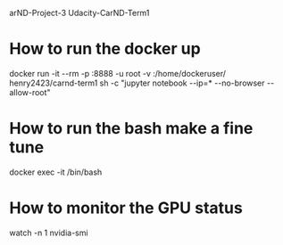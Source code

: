 arND-Project-3
Udacity-CarND-Term1

# How to run the docker up
docker run -it --rm -p <outside port>:8888 -u root -v <mount file location>:/home/dockeruser/ henry2423/carnd-term1 sh -c "jupyter notebook --ip=* --no-browser --allow-root"


# How to run the bash make a fine tune
docker exec -it <docker ID> /bin/bash


# How to monitor the GPU status
watch -n 1 nvidia-smi 

